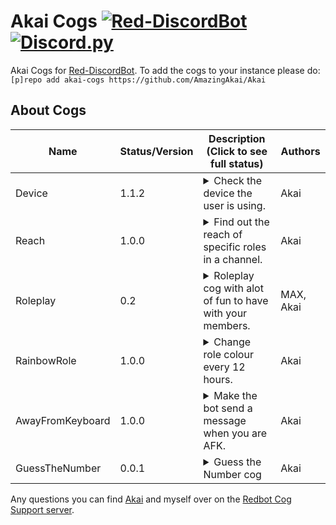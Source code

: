 # Akai Cogs [![Red-DiscordBot](https://img.shields.io/badge/Red--DiscordBot-V3-red.svg)](https://github.com/Cog-Creators/Red-DiscordBot) [![Discord.py](https://img.shields.io/badge/Discord.py-blue.svg)](https://github.com/Rapptz/discord.py/)

Akai Cogs for [Red-DiscordBot](https://github.com/Cog-Creators/Red-DiscordBot/tree/V3/develop).
To add the cogs to your instance please do: `[p]repo add akai-cogs https://github.com/AmazingAkai/Akai`

## About Cogs
| Name            | Status/Version   | Description (Click to see full status)                                                                                                                                                                                                                                                                                                                                                                                                                                                                                                                                                                             | Authors                                                                                                       |
|-----------------|------------------|--------------------------------------------------------------------------------------------------------------------------------------------------------------------------------------------------------------------------------------------------------------------------------------------------------------------------------------------------------------------------------------------------------------------------------------------------------------------------------------------------------------------------------------------------------------------------------------------------------------------|---------------------------------------------------------------------------------------------------------------|
| Device        | 1.1.2            | <details><summary>Check the device the user is using.</summary>View user's device by running a command using their status.</details>                                                                                                                                                                                                                                                                                                                                                                                                                                                               | Akai                                                                                                    |
| Reach        | 1.0.0            | <details><summary>Find out the reach of specific roles in a channel.</summary>Shows the reach of roles in a channel.</details>                                                                                                                                                                                                                                                                                                                                                                                                                                                               | Akai                                                                                                    |
| Roleplay        | 0.2            | <details><summary>Roleplay cog with alot of fun to have with your members.</summary>The Roleplay cog is a Discord bot module that provides commands for immersive and engaging roleplaying activities.</details>                                                                                                                                                                                                                                                                                                                                                                                                                                                               | MAX, Akai                                                                                                    |
| RainbowRole        | 1.0.0            | <details><summary>Change role colour every 12 hours.</summary>Automatically change role colour every 12 hours.</details>                                                                                                                                                                                                                                                                                                                                                                                                                                                               | Akai                                                                                                    |
| AwayFromKeyboard        | 1.0.0            | <details><summary>Make the bot send a message when you are AFK.</summary>Make the bot send message to notify the users that you are AFK.</details>                                                                                                                                                                                                                                                                                                                                                                                                                                                               | Akai                                                                                                    |
| GuessTheNumber        | 0.0.1            | <details><summary>Guess the Number cog</summary>Guess the Number cog for a fun guessing game with your server members.</details>                                                                                                                                                                                                                                                                                                                                                                                                                                                               | Akai                                                                                                    |


Any questions you can find [Akai](https://canary.discord.com/api/oauth2/authorize?client_id=1003658898768658442&permissions=8&scope=bot%20applications.commands) and myself over on the [Redbot Cog Support server](https://discord.gg/GET4DVk).
